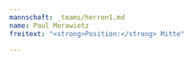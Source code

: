 ```yaml
---
mannschaft: _teams/herren1.md
name: Paul Morawietz
freitext: "<strong>Position:</strong> Mitte"

---
```

